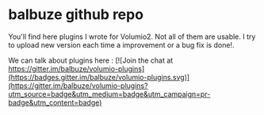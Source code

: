 # balbuze github repo
You'll find here plugins I wrote for Volumio2.
Not all of them are usable.
I try to upload new version each time a improvement or a bug fix is done!.

We can talk about plugins here :
[![Join the chat at https://gitter.im/balbuze/volumio-plugins](https://badges.gitter.im/balbuze/volumio-plugins.svg)](https://gitter.im/balbuze/volumio-plugins?utm_source=badge&utm_medium=badge&utm_campaign=pr-badge&utm_content=badge)




